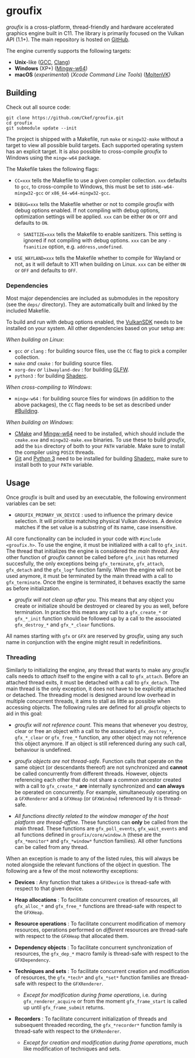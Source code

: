 
groufix
=======

_groufix_ is a cross-platform, thread-friendly and hardware accelerated graphics engine built in C11. The library is primarily focused on the Vulkan API (1.1+). The main repository is hosted on [GitHub](https://github.com/Ckef/groufix).

The engine currently supports the following targets:

- __Unix__-like ([GCC](https://gcc.gnu.org/), [Clang](https://clang.llvm.org/))
- __Windows__ (XP+) ([Mingw-w64](https://www.mingw-w64.org/))
- __macOS__ (_experimental_) (_Xcode Command Line Tools_) ([MoltenVK](https://github.com/KhronosGroup/MoltenVK))


Building
--------

Check out all source code:

	git clone https://github.com/Ckef/groufix.git
	cd groufix
	git submodule update --init

The project is shipped with a Makefile, run `make` or `mingw32-make` without a target to view all possible build targets. Each supported operating system has an explicit target. It is also possible to cross-compile _groufix_ to Windows using the `mingw-w64` package.

The Makefile takes the following flags:

- `CC=xxx` tells the Makefile to use a given compiler collection. `xxx` defaults to `gcc`, to cross-compile to Windows, this must be set to `i686-w64-mingw32-gcc` or `x86_64-w64-mingw32-gcc`.

- `DEBUG=xxx` tells the Makefile whether or not to compile _groufix_ with debug options enabled. If not compiling with debug options, optimization settings will be applied. `xxx` can be either `ON` or `OFF` and defaults to `ON`.

    - `SANITIZE=xxx` tells the Makefile to enable sanitizers. This setting is ignored if not compiling with debug options. `xxx` can be any `-fsanitize` option, e.g. `address,undefined`.

- `USE_WAYLAND=xxx` tells the Makefile whether to compile for Wayland or not, as it will default to X11 when building on Linux. `xxx` can be either `ON` or `OFF` and defaults to `OFF`.


### Dependencies

Most major dependencies are included as submodules in the repository (see the `deps/` directory). They are automatically built and linked by the included Makefile.

To build and run with debug options enabled, the [VulkanSDK](https://vulkan.lunarg.com/sdk/home) needs to be installed on your system. All other dependencies based on your setup are:

_When building on Linux_:
- `gcc` _or_ `clang` : for building source files, use the `CC` flag to pick a compiler collection.
- `make` _and_ `cmake` : for building source files.
- `xorg-dev` _or_ `libwayland-dev` : for building [GLFW](https://www.glfw.org/).
- `python3` : for building [Shaderc](https://github.com/google/shaderc).

_When cross-compiling to Windows_:
- `mingw-w64` : for building source files for windows (in addition to the above packages), the `CC` flag needs to be set as described under [#Building](#building).

_When building on Windows_:
- [CMake](https://cmake.org/) and [Mingw-w64](https://www.mingw-w64.org/) need to be installed, which should include the `cmake.exe` and `mingw32-make.exe` binaries. To use these to build _groufix_, add the `bin` directory of both to your `PATH` variable. Make sure to install the compiler using `POSIX` threads.
- [Git](https://git-scm.com/) and [Python 3](https://www.python.org/) need to be installed for building [Shaderc](https://github.com/google/shaderc), make sure to install both to your `PATH` variable.


Usage
-----

Once _groufix_ is built and used by an executable, the following environment variables can be set:

- `GROUFIX_PRIMARY_VK_DEVICE` : used to influence the primary device selection. It will prioritize matching physical Vulkan devices. A device matches if the set value is a substring of its name, case insensitive.


All core functionality can be included in your code with `#include <groufix.h>`. To use the engine, it must be initialized with a call to `gfx_init`. The thread that initializes the engine is considered the _main thread_. Any other function of _groufix_ cannot be called before `gfx_init` has returned succesfully, the only exceptions being `gfx_terminate`, `gfx_attach`, `gfx_detach` and the `gfx_log*` function family. When the engine will not be used anymore, it must be terminated by the main thread with a call to `gfx_terminate`. Once the engine is terminated, it behaves exactly the same as before initialization.

* _groufix will not clean up after you_. This means that any object you create or initialize should be destroyed or cleared by you as well, before termination. In practice this means any call to a `gfx_create_*` or `gfx_*_init` function should be followed up by a call to the associated `gfx_destroy_*` and `gfx_*_clear` functions.

All names starting with `gfx` or `GFX` are reserved by _groufix_, using any such name in conjunction with the engine might result in redefinitions.


### Threading

Similarly to initializing the engine, any thread that wants to make any _groufix_ calls needs to _attach_ itself to the engine with a call to `gfx_attach`. Before an attached thread exits, it must be detached with a call to `gfx_detach`. The main thread is the only exception, it does not have to be explicitly attached or detached. The threading model is designed around low overhead in multiple concurrent threads, it aims to stall as little as possible when accessing objects. The following rules are defined for all _groufix_ objects to aid in this goal:

- _groufix will not reference count_. This means that whenever you destroy, clear or free an object with a call to the associated `gfx_destroy_*`, `gfx_*_clear` or `gfx_free_*` function, any other object may not reference this object anymore. If an object is still referenced during any such call, behaviour is undefined.

- _groufix objects are not thread-safe_. Function calls that operate on the same object (or descendants thereof) are not synchronized and __cannot__ be called concurrently from different threads. However, objects referencing each other that do not share a common ancestor created with a call to `gfx_create_*` __are__ internally synchronized and __can always__ be operated on concurrently. For example, simultaneously operating on a `GFXRenderer` and a `GFXHeap` (or `GFXWindow`) referenced by it is thread-safe.

- _All functions directly related to the window manager of the host platform are thread-affine_. These functions can __only__ be called from the main thread. These functions are `gfx_poll_events`, `gfx_wait_events` and all functions defined in `groufix/core/window.h` (these are the `gfx_*monitor*` and `gfx_*window*` function families). All other functions can be called from any thread.


When an exception is made to any of the listed rules, this will always be noted alongside the relevant functions of the object in question. The following are a few of the most noteworthy exceptions:

- __Devices__ : Any function that takes a `GFXDevice` is thread-safe with respect to that given device.

- __Heap allocations__ : To facilitate concurrent creation of resources, all `gfx_alloc_*` and `gfx_free_*` functions are thread-safe with respect to the `GFXHeap`.

- __Resource operations__ : To facilitate concurrent modification of memory resources, operations performed on _different_ resources are thread-safe with respect to the `GFXHeap` that allocated them.

- __Dependency objects__ : To facilitate concurrent synchronization of resources, the `gfx_dep_*` macro family is thread-safe with respect to the `GFXDependency`.

- __Techniques and sets__ : To facilitate concurrent creation and modification of resources, the `gfx_*tech*` and `gfx_*set*` function families are thread-safe with respect to the `GFXRenderer`.

    * _Except for modification during frame operations_, i.e. during `gfx_renderer_acquire` or from the moment `gfx_frame_start` is called up until `gfx_frame_submit` returns.

- __Recorders__ : To facilitate concurrent initialization of threads and subsequent threaded recording, the `gfx_*recorder*` function family is thread-safe with respect to the `GFXRenderer`.

    * _Except for creation and modification during frame operations_, much like modification of techniques and sets.

